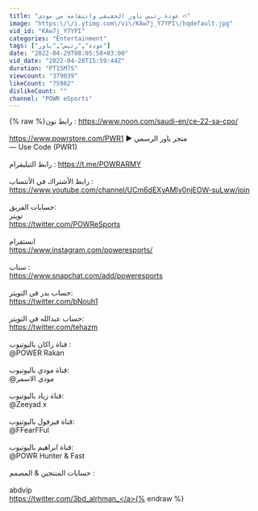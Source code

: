 ```yaml
---
title: "عودة رئيس باور الحقيقي وانتقامه من مودي 🔥"
image: "https:\/\/i.ytimg.com\/vi\/KAw7j_Y7YPI\/hqdefault.jpg"
vid_id: "KAw7j_Y7YPI"
categories: "Entertainment"
tags: ["عودة","رئيس","باور"]
date: "2022-04-29T08:05:58+03:00"
vid_date: "2022-04-28T15:59:44Z"
duration: "PT15M7S"
viewcount: "379039"
likeCount: "75982"
dislikeCount: ""
channel: "POWR eSports"
---
```

{% raw %}رابط نون : <a rel="nofollow" target="blank" href="https://www.noon.com/saudi-en/ce-22-sa-cpo/">https://www.noon.com/saudi-en/ce-22-sa-cpo/</a><br /><br /><a rel="nofollow" target="blank" href="https://www.powrstore.com/PWR1">https://www.powrstore.com/PWR1</a>  ► متجر باور الرسمي<br />  — Use Code (PWR1)<br /><br />رابط التيليقرام : <a rel="nofollow" target="blank" href="https://t.me/POWRARMY">https://t.me/POWRARMY</a><br /><br />رابط الأشتراك في الأنتساب :<br /><a rel="nofollow" target="blank" href="https://www.youtube.com/channel/UCm6dEXyAMIy0njEOW-suLww/join">https://www.youtube.com/channel/UCm6dEXyAMIy0njEOW-suLww/join</a><br /><br />حسابات الفريق:<br />تويتر<br /><a rel="nofollow" target="blank" href="https://twitter.com/POWReSports">https://twitter.com/POWReSports</a><br /><br />انستقرام<br /><a rel="nofollow" target="blank" href="https://www.instagram.com/poweresports/">https://www.instagram.com/poweresports/</a><br /><br />سناب :<br /><a rel="nofollow" target="blank" href="https://www.snapchat.com/add/poweresports">https://www.snapchat.com/add/poweresports</a><br /><br />حساب بدر في التويتر:<br /><a rel="nofollow" target="blank" href="https://twitter.com/bNouh1">https://twitter.com/bNouh1</a><br /><br />حساب عبدالله في التويتر:<br /><a rel="nofollow" target="blank" href="https://twitter.com/tehazm">https://twitter.com/tehazm</a><br /><br />قناة راكان باليوتيوب :  <br /> @POWER Rakan <br /><br />قناة مودي باليوتيوب:<br />@مودي الاسمر <br /><br />قناة زياد باليوتيوب:<br />@Zeeyad x <br /><br />قناة فيرفول باليوتيوب:<br />@FFearFFul <br /><br />قناة ابراهيم باليوتيوب:<br />@POWR Hunter &amp; Fast <br /><br />حسابات المنتجين &amp; المصمم :<br /><br />abdvip<br /><a rel="nofollow" target="blank" href="https://twitter.com/3bd_alrhman_">https://twitter.com/3bd_alrhman_</a>{% endraw %}
